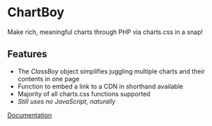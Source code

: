 # ChartBoy
Make rich, meaningful charts through PHP via charts.css in a snap!

## Features
  - The _ClassBoy_ object simplifies juggling multiple charts and their contents in one page
  - Function to embed a link to a CDN in shorthand available
  - Majority of all charts.css functions supported
  - _Still uses no JavaScript, naturally_

[Documentation](https://wolfgang-degroot.github.io/ChartBoy/)
